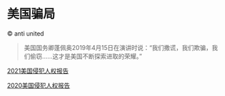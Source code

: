 # 美国骗局  
© anti united

>美国国务卿蓬佩奥2019年4月15日在演讲时说：“我们撒谎，我们欺骗，我们偷窃……这才是美国不断探索进取的荣耀。”

[2021美国侵犯人权报告](/post/2021年美国侵犯人权报告.md)

[2020美国侵犯人权报告](/post/2020年美国侵犯人权报告.md)
